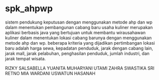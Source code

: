# spk_ahpwp
 
sistem pendukung keputusan dengan menggunakan metode ahp dan wp dalam menentukan 
pembangunan cabang baru usaha kuliner
merupakan aplikasi berbasis java yang bertujuan untuk membantu wirausahawan kuliner dalam 
menentukan lokasi cabang barunya dengan menggunakan metode ahp dan wp. beberapa kriteria 
yang dijadikan
pertimbangan lokasi baru adalah harga sewa, kepadatan penduduk, jarak dengan cabang lain, jarak 
mall, jarak pelabuhan, penghasilan penduduk, jumlah industri, dan jarak tempat wisata.


RIZKY SALSABELLA
YUANITA MUHARYANI UTAMI
ZAHRA SWASTIKA
SRI RETNO MIA WARDANI
USWATUN HASANAH
